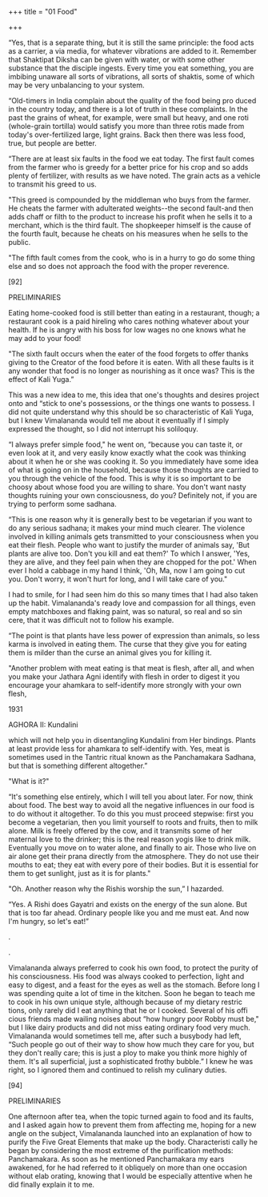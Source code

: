+++
title = "01 Food"

+++

“Yes, that is a separate thing, but it is still the same principle: the food acts as a carrier, a via media, for whatever vibrations are added to it. Remember that Shaktipat Diksha can be given with water, or with some other substance that the disciple ingests. Every time you eat something, you are imbibing unaware all sorts of vibrations, all sorts of shaktis, some of which may be very unbalancing to your system. 

“Old-timers in India complain about the quality of the food being pro duced in the country today, and there is a lot of truth in these complaints. In the past the grains of wheat, for example, were small but heavy, and one roti (whole-grain tortilla) would satisfy you more than three rotis made from today's over-fertilized large, light grains. Back then there was less food, true, but people are better. 

“There are at least six faults in the food we eat today. The first fault comes from the farmer who is greedy for a better price for his crop and so adds plenty of fertilizer, with results as we have noted. The grain acts as a vehicle to transmit his greed to us. 

"This greed is compounded by the middleman who buys from the farmer. He cheats the farmer with adulterated weights--the second fault-and then adds chaff or filth to the product to increase his profit when he sells it to a merchant, which is the third fault. The shopkeeper himself is the cause of the fourth fault, because he cheats on his measures when he sells to the public. 

"The fifth fault comes from the cook, who is in a hurry to go do some thing else and so does not approach the food with the proper reverence. 

[92] 

PRELIMINARIES 

Eating home-cooked food is still better than eating in a restaurant, though; a restaurant cook is a paid hireling who cares nothing whatever about your health. If he is angry with his boss for low wages no one knows what he may add to your food! 

"The sixth fault occurs when the eater of the food forgets to offer thanks giving to the Creator of the food before it is eaten. With all these faults is it any wonder that food is no longer as nourishing as it once was? This is the effect of Kali Yuga.” 

This was a new idea to me, this idea that one's thoughts and desires project onto and “stick to one's possessions, or the things one wants to possess. I did not quite understand why this should be so characteristic of Kali Yuga, but I knew Vimalananda would tell me about it eventually if I simply expressed the thought, so I did not interrupt his soliloquy. 

“I always prefer simple food," he went on, “because you can taste it, or even look at it, and very easily know exactly what the cook was thinking about it when he or she was cooking it. So you immediately have some idea of what is going on in the household, because those thoughts are carried to you through the vehicle of the food. This is why it is so important to be choosy about whose food you are willing to share. You don't want nasty thoughts ruining your own consciousness, do you? Definitely not, if you are trying to perform some sadhana. 

“This is one reason why it is generally best to be vegetarian if you want to do any serious sadhana; it makes your mind much clearer. The violence involved in killing animals gets transmitted to your consciousness when you eat their flesh. People who want to justify the murder of animals say, 'But plants are alive too. Don't you kill and eat them?' To which I answer, 'Yes, they are alive, and they feel pain when they are chopped for the pot.' When ever I hold a cabbage in my hand I think, 'Oh, Ma, now I am going to cut you. Don't worry, it won't hurt for long, and I will take care of you." 

I had to smile, for I had seen him do this so many times that I had also taken up the habit. Vimalananda's ready love and compassion for all things, even empty matchboxes and flaking paint, was so natural, so real and so sin cere, that it was difficult not to follow his example. 

“The point is that plants have less power of expression than animals, so less karma is involved in eating them. The curse that they give you for eating them is milder than the curse an animal gives you for killing it. 

"Another problem with meat eating is that meat is flesh, after all, and when you make your Jathara Agni identify with flesh in order to digest it you encourage your ahamkara to self-identify more strongly with your own flesh, 

1931 

AGHORA II: Kundalini 

which will not help you in disentangling Kundalini from Her bindings. Plants at least provide less for ahamkara to self-identify with. Yes, meat is sometimes used in the Tantric ritual known as the Panchamakara Sadhana, but that is something different altogether.” 

"What is it?" 

“It's something else entirely, which I will tell you about later. For now, think about food. The best way to avoid all the negative influences in our food is to do without it altogether. To do this you must proceed stepwise: first you become a vegetarian, then you limit yourself to roots and fruits, then to milk alone. Milk is freely offered by the cow, and it transmits some of her maternal love to the drinker; this is the real reason yogis like to drink milk. Eventually you move on to water alone, and finally to air. Those who live on air alone get their prana directly from the atmosphere. They do not use their mouths to eat; they eat with every pore of their bodies. But it is essential for them to get sunlight, just as it is for plants." 

"Oh. Another reason why the Rishis worship the sun,” I hazarded. 

“Yes. A Rishi does Gayatri and exists on the energy of the sun alone. But that is too far ahead. Ordinary people like you and me must eat. And now I'm hungry, so let's eat!” 

. 

. 

Vimalananda always preferred to cook his own food, to protect the purity of his consciousness. His food was always cooked to perfection, light and easy to digest, and a feast for the eyes as well as the stomach. Before long I was spending quite a lot of time in the kitchen. Soon he began to teach me to cook in his own unique style, although because of my dietary restric tions, only rarely did I eat anything that he or I cooked. Several of his offi cious friends made wailing noises about “how hungry poor Robby must be," but I like dairy products and did not miss eating ordinary food very much. Vimalananda would sometimes tell me, after such a busybody had left, “Such people go out of their way to show how much they care for you, but they don't really care; this is just a ploy to make you think more highly of them. It's all superficial, just a sophisticated frothy bubble.” I knew he was right, so I ignored them and continued to relish my culinary duties. 

[94] 

PRELIMINARIES 

One afternoon after tea, when the topic turned again to food and its faults, and I asked again how to prevent them from affecting me, hoping for a new angle on the subject, Vimalananda launched into an explanation of how to purify the Five Great Elements that make up the body. Characteristi cally he began by considering the most extreme of the purification methods: Panchamakara. As soon as he mentioned Panchamakara my ears awakened, for he had referred to it obliquely on more than one occasion without elab orating, knowing that I would be especially attentive when he did finally explain it to me. 
